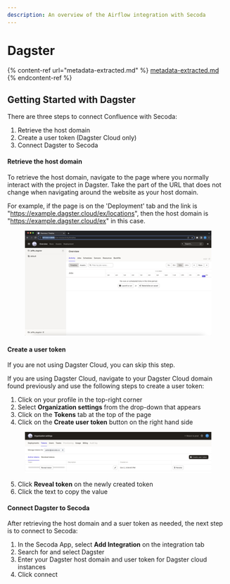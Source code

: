 ```yaml
---
description: An overview of the Airflow integration with Secoda
---
```


# Dagster

{% content-ref url="metadata-extracted.md" %}
[metadata-extracted.md](metadata-extracted.md)
{% endcontent-ref %}

## Getting Started with Dagster

There are three steps to connect Confluence with Secoda:

1. Retrieve the host domain
2. Create a user token (Dagster Cloud only)
3. Connect Dagster to Secoda

#### Retrieve the host domain

To retrieve the host domain, navigate to the page where you normally interact with the project in Dagster. Take the part of the URL that does not change when navigating around the website as your host domain.

For example, if the page is on the 'Deployment' tab and the link is "https://example.dagster.cloud/ex/locations", then the host domain is "https://example.dagster.cloud/ex" in this case.

<figure><img src="../../../.gitbook/assets/image (1).png" alt=""><figcaption></figcaption></figure>

#### Create a user token

If you are not using Dagster Cloud, you can skip this step.

If you are using Dagster Cloud, navigate to your Dagster Cloud domain found previously and use the following steps to create a user token:

1. Click on your profile in the top-right corner
2. Select **Organization settings** from the drop-down that appears
3. Click on the **Tokens** tab at the top of the page
4. Click on the **Create user token** button on the right hand side

<figure><img src="../../../.gitbook/assets/image.png" alt=""><figcaption></figcaption></figure>

5. Click **Reveal token** on the newly created token
6. Click the text to copy the value

#### Connect Dagster to Secoda

After retrieving the host domain and a suer token as needed, the next step is to connect to Secoda:

1. In the Secoda App, select **Add Integration** on the integration tab
2. Search for and select Dagster
3. Enter your Dagster host domain and user token for Dagster cloud instances
4. Click connect
